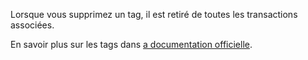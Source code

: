 Lorsque vous supprimez un tag, il est retiré de toutes les transactions associées.

En savoir plus sur les tags dans [a documentation officielle](https://docs.firefly-iii.org/concepts/tags).